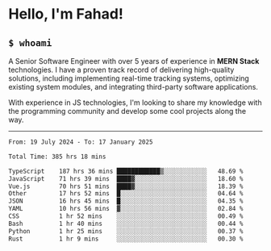 <h1>Hello, I'm Fahad!</h1>

<h2><code>$ whoami</code></h2>

A Senior Software Engineer with over 5 years of experience in **MERN Stack** technologies. I have a proven track record of delivering high-quality solutions, including implementing real-time tracking systems, optimizing existing system modules, and integrating third-party software applications.

With experience in JS technologies, I'm looking to share my knowledge with the programming community and develop some cool projects along the way.

---

<!--START_SECTION:waka-->

```txt
From: 19 July 2024 - To: 17 January 2025

Total Time: 385 hrs 18 mins

TypeScript    187 hrs 36 mins ████████████▒░░░░░░░░░░░░   48.69 %
JavaScript    71 hrs 39 mins  ████▓░░░░░░░░░░░░░░░░░░░░   18.60 %
Vue.js        70 hrs 51 mins  ████▓░░░░░░░░░░░░░░░░░░░░   18.39 %
Other         17 hrs 52 mins  █░░░░░░░░░░░░░░░░░░░░░░░░   04.64 %
JSON          16 hrs 45 mins  █░░░░░░░░░░░░░░░░░░░░░░░░   04.35 %
YAML          10 hrs 56 mins  ▓░░░░░░░░░░░░░░░░░░░░░░░░   02.84 %
CSS           1 hr 52 mins    ░░░░░░░░░░░░░░░░░░░░░░░░░   00.49 %
Bash          1 hr 40 mins    ░░░░░░░░░░░░░░░░░░░░░░░░░   00.44 %
Python        1 hr 25 mins    ░░░░░░░░░░░░░░░░░░░░░░░░░   00.37 %
Rust          1 hr 9 mins     ░░░░░░░░░░░░░░░░░░░░░░░░░   00.30 %
```

<!--END_SECTION:waka-->

<!--
**heyFahad/heyFahad** is a ✨ _special_ ✨ repository because its `README.md` (this file) appears on your GitHub profile.

Here are some ideas to get you started:

- 🔭 I’m currently working on ...
- 🌱 I’m currently learning ...
- 👯 I’m looking to collaborate on ...
- 🤔 I’m looking for help with ...
- 💬 Ask me about ...
- 📫 How to reach me: ...
- 😄 Pronouns: ...
- ⚡ Fun fact: ...
-->
